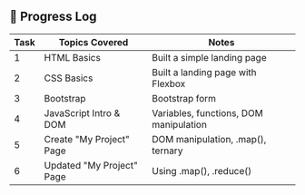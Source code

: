 ## 🏁 Progress Log

| Task | Topics Covered            | Notes                                  |
| ---- | ------------------------- | -------------------------------------- |
| 1    | HTML Basics               | Built a simple landing page            |
| 2    | CSS Basics                | Built a landing page with Flexbox      |
| 3    | Bootstrap                 | Bootstrap form                         |
| 4    | JavaScript Intro & DOM    | Variables, functions, DOM manipulation |
| 5    | Create "My Project" Page  | DOM manipulation, .map(), ternary      |
| 6    | Updated "My Project" Page | Using .map(), .reduce()                |
